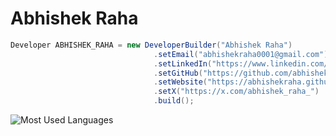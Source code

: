 # Abhishek Raha

```java
Developer ABHISHEK_RAHA = new DeveloperBuilder("Abhishek Raha")
                                .setEmail("abhishekraha0001@gmail.com")
                                .setLinkedIn("https://www.linkedin.com/in/abhishek-raha/")
                                .setGitHub("https://github.com/abhishekraha")
                                .setWebsite("https://abhishekraha.github.io/AbhishekRaha/")
                                .setX("https://x.com/abhishek_raha_")
                                .build();
```

<img src="https://github-readme-stats.vercel.app/api/top-langs?username=abhishekraha&show_icons=true&locale=en&theme=github_dark_dimmed&hide_progress=true" alt="Most Used Languages"/>
